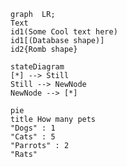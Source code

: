 ```mermaid
graph  LR;
Text
id1(Some Cool text here)
id1[(Database shape)]
id2{Romb shape}
```

```mermaid
stateDiagram
[*] --> Still
Still --> NewNode
NewNode --> [*]
```

```mermaid
pie
title How many pets
"Dogs" : 1
"Cats" : 5
"Parrots" : 2
"Rats" 
```

